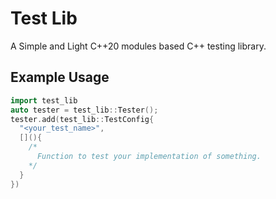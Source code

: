 # Test Lib
A Simple and Light C++20 modules based C++ testing library. 

## Example Usage
```cpp
import test_lib
auto tester = test_lib::Tester();
tester.add(test_lib::TestConfig{
  "<your_test_name>", 
  [](){
    /*
      Function to test your implementation of something.
    */
  }
})
```